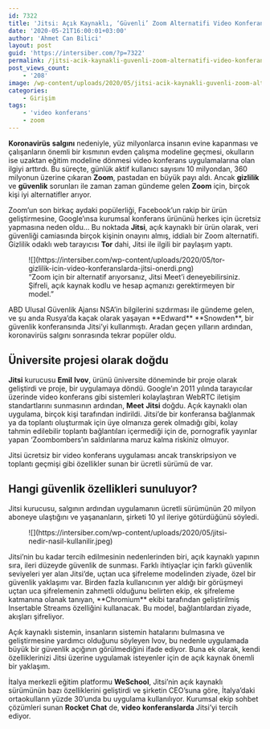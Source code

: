 ```yaml
---
id: 7322
title: 'Jitsi: Açık Kaynaklı, ‘Güvenli’ Zoom Alternatifi Video Konferans Uygulaması'
date: '2020-05-21T16:00:01+03:00'
author: 'Ahmet Can Bilici'
layout: post
guid: 'https://intersiber.com/?p=7322'
permalink: /jitsi-acik-kaynakli-guvenli-zoom-alternatifi-video-konferans-uygulamasi/
post_views_count:
    - '208'
image: /wp-content/uploads/2020/05/jitsi-acik-kaynakli-guvenli-zoom-alternatifi-video-konferans-uygulamasi.jpg
categories:
    - Girişim
tags:
    - 'video konferans'
    - zoom
---
```


**Koronavirüs** **salgını** nedeniyle, yüz milyonlarca insanın evine kapanması ve çalışanların önemli bir kısmının evden çalışma modeline geçmesi, okulların ise uzaktan eğitim modeline dönmesi video konferans uygulamalarına olan ilgiyi arttırdı. Bu süreçte, günlük aktif kullanıcı sayısını 10 milyondan, 360 milyonun üzerine çıkaran **Zoom**, pastadan en büyük payı aldı. Ancak **gizlilik** ve **güvenlik** sorunları ile zaman zaman gündeme gelen **Zoom** için, birçok kişi iyi alternatifler arıyor.

Zoom’un son birkaç aydaki popülerliği, Facebook’un rakip bir ürün geliştirmesine, Google’ınsa kurumsal konferans ürününü herkes için ücretsiz yapmasına neden oldu… Bu noktada **Jitsi**, açık kaynaklı bir ürün olarak, veri güvenliği camiasında birçok kişinin onayını almış, iddialı bir Zoom alternatifi. Gizlilik odaklı web tarayıcısı **Tor** dahi, Jitsi ile ilgili bir paylaşım yaptı.

<figure class="wp-block-image size-large">![](https://intersiber.com/wp-content/uploads/2020/05/tor-gizlilik-icin-video-konferanslarda-jitsi-onerdi.png)<figcaption>“Zoom için bir alternatif arıyorsanız, Jitsi Meet’i deneyebilirsiniz. Şifreli, açık kaynak kodlu ve hesap açmanızı gerektirmeyen bir model.”</figcaption></figure>ABD Ulusal Güvenlik Ajansı NSA’in bilgilerini sızdırması ile gündeme gelen, ve şu anda Rusya’da kaçak olarak yaşayan **Edward** **Snowden**, bir güvenlik konferansında Jitsi’yi kullanmıştı. Aradan geçen yılların ardından, koronavirüs salgını sonrasında tekrar popüler oldu.

## Üniversite projesi olarak doğdu

**Jitsi** kurucusu **Emil** **Ivov**, ürünü üniversite döneminde bir proje olarak geliştirdi ve proje, bir uygulamaya döndü. Google’ın 2011 yılında tarayıcılar üzerinde video konferans gibi sistemleri kolaylaştıran WebRTC iletişim standartlarını sunmasının ardından, **Meet** **Jitsi** doğdu. Açık kaynaklı olan uygulama, birçok kişi tarafından indirildi. Jitsi’de bir konferansa bağlanmak ya da toplantı oluşturmak için üye olmanıza gerek olmadığı gibi, kolay tahmin edilebilir toplantı bağlantıları içermediği için de, pornografik yayınlar yapan ‘Zoombombers’ın saldırılarına maruz kalma riskiniz olmuyor.

Jitsi ücretsiz bir video konferans uygulaması ancak transkripsiyon ve toplantı geçmişi gibi özellikler sunan bir ücretli sürümü de var.

## Hangi güvenlik özellikleri sunuluyor?

Jitsi kurucusu, salgının ardından uygulamanın ücretli sürümünün 20 milyon aboneye ulaştığını ve yaşananların, şirketi 10 yıl ileriye götürdüğünü söyledi.

<figure class="wp-block-image size-large">![](https://intersiber.com/wp-content/uploads/2020/05/jitsi-nedir-nasil-kullanilir.jpeg)</figure>Jitsi’nin bu kadar tercih edilmesinin nedenlerinden biri, açık kaynaklı yapının sıra, ileri düzeyde güvenlik de sunması. Farklı ihtiyaçlar için farklı güvenlik seviyeleri yer alan Jitsi’de, uçtan uca şifreleme modelinden ziyade, özel bir güvenlik yaklaşımı var. Birden fazla kullanıcının yer aldığı bir görüşmeyi uçtan uca şifrelemenin zahmetli olduğunu belirten ekip, ek şifreleme katmanına olanak tanıyan, **Chromium** ekibi tarafından geliştirilmiş Insertable Streams özelliğini kullanacak. Bu model, bağlantılardan ziyade, akışları şifreliyor.

Açık kaynaklı sistemin, insanların sistemin hatalarını bulmasına ve geliştirmesine yardımcı olduğunu söyleyen Ivov, bu nedenle uygulamada büyük bir güvenlik açığının görülmediğini ifade ediyor. Buna ek olarak, kendi özelliklerinizi Jitsi üzerine uygulamak isteyenler için de açık kaynak önemli bir yaklaşım.

İtalya merkezli eğitim platformu **WeSchool**, Jitsi’nin açık kaynaklı sürümünün bazı özelliklerini geliştirdi ve şirketin CEO’suna göre, İtalya’daki ortaokulların yüzde 30’unda bu uygulama kullanılıyor. Kurumsal ekip sohbet çözümleri sunan **Rocket** **Chat** de, **video** **konferanslarda** Jitsi’yi tercih ediyor.